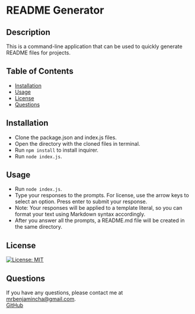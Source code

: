# README Generator

## Description

This is a command-line application that can be used to quickly generate README files for projects.

## Table of Contents

- [Installation](#installation)
- [Usage](#usage)
- [License](#license)
- [Questions](#questions)

## Installation

- Clone the package.json and index.js files.
- Open the directory with the cloned files in terminal.
- Run `npm install` to install inquirer.
- Run `node index.js`.

## Usage

- Run `node index.js`.
- Type your responses to the prompts. For license, use the arrow keys to select an option. Press enter to submit your response.
- Note: Your responses will be applied to a template literal, so you can format your text using Markdown syntax accordingly.
- After you answer all the prompts, a README.md file will be created in the same directory.

## License

[![License: MIT](https://img.shields.io/badge/License-MIT-yellow.svg)](https://opensource.org/licenses/MIT)

## Questions

If you have any questions, please contact me at [mrbenjamincha@gmail.com](mailto:mrbenjamincha@gmail.com).\
[GitHub](https://github.com/bencha27)
